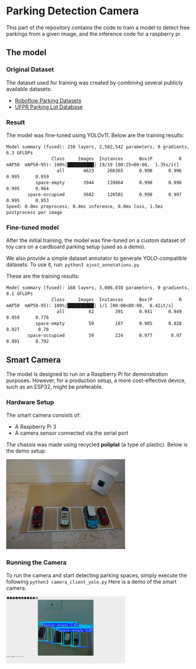 # Parking Detection Camera
This part of the repository contains the code to train a model to detect free parkings from a given image, and the inference code for a raspberry pi.
## The model
### Original Dataset
The dataset used for training was created by combining several publicly available datasets:
- [Roboflow Parking Datasets](https://universe.roboflow.com/browse/transportation/parking)
- [UFPR Parking Lot Database](https://web.inf.ufpr.br/vri/databases/parking-lot-database/)
### Result
The model was fine-tuned using YOLOv11. Below are the training results:
```
Model summary (fused): 238 layers, 2,582,542 parameters, 0 gradients, 6.3 GFLOPs
                 Class     Images  Instances      Box(P          R      mAP50  mAP50-95): 100%|██████████| 19/19 [00:25<00:00,  1.35s/it]
                   all       4623     266365      0.998      0.996      0.995      0.959
           space-empty       3944     139864      0.998      0.996      0.995      0.964
        space-occupied       3682     126501      0.998      0.997      0.995      0.953
Speed: 0.0ms preprocess, 0.4ms inference, 0.0ms loss, 1.5ms postprocess per image
```
### Fine-tuned model
After the initial training, the model was fine-tuned on a custom dataset of toy cars on a cardboard parking setup (used as a demo). 

We also provide a simple dataset annotator to generate YOLO-compatible datasets. To use it, run: ```python3 ajust_annotations.py```

These are the training results:
```
Model summary (fused): 168 layers, 3,006,038 parameters, 0 gradients, 8.1 GFLOPs
                 Class     Images  Instances      Box(P          R      mAP50  mAP50-95): 100%|██████████| 1/1 [00:00<00:00,  8.42it/s]
                   all         62        391      0.941      0.949      0.959      0.776
           space-empty         59        167      0.905      0.928      0.927       0.76
        space-occupied         59        224      0.977       0.97      0.991      0.792
```

## Smart Camera

The model is designed to run on a Raspberry Pi for demonstration purposes. However, for a production setup, a more cost-effective device, such as an ESP32, might be preferable.

### Hardware Setup

The smart camera consists of:

- A Raspberry Pi 3
- A camera sensor connected via the serial port

The chassis was made using recycled **poliplat** (a type of plastic). Below is the demo setup:

<img src="../_readmeImgs_/smart_camera.jpg" width="320px" alt="smart camera"> </img>

### Running the Camera

To run the camera and start detecting parking spaces, simply execute the following  ```python3 camera_client_yolo.py```
Here is a demo of the smart camera: 

<img src="../_readmeImgs_/smart_camera_demo.gif" width="320px" alt="camera demo"> </img>